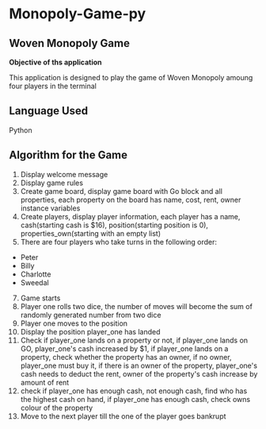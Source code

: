# Monopoly-Game-py

## Woven Monopoly Game
**Objective of ths application**

This application is designed to play the game of Woven Monopoly amoung four players in the terminal

## Language Used 
Python


## Algorithm for the Game

1. Display welcome message
2. Display game rules
3. Create game board, display game board with Go block and all properties, each property on the board has name, cost, rent, owner instance variables
5. Create players, display player information, each player has a name, cash(starting cash is $16), position(starting position is 0), properties_own(starting with an empty list)
6. There are four players who take turns in the following order:
  - Peter
  - Billy
  - Charlotte
  - Sweedal
7. Game starts
8. Player one rolls two dice, the number of moves will become the sum of randomly generated number from two dice
9. Player one moves to the position
10. Display the position player_one has landed
11. Check if player_one lands on a property or not, if player_one lands on GO, player_one's cash increased by $1, if player_one lands on a property, check whether the property has an owner, if no owner, player_one must buy it, if there is an owner of the property, player_one's cash needs to deduct the rent, owner of the property's cash increase by amount of rent
12. check if player_one has enough cash, not enough cash, find who has the highest cash on hand, if player_one has enough cash, check owns colour of the property
13. Move to the next player till the one of the player goes bankrupt
